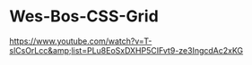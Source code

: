 # Wes-Bos-CSS-Grid
https://www.youtube.com/watch?v=T-slCsOrLcc&amp;list=PLu8EoSxDXHP5CIFvt9-ze3IngcdAc2xKG
